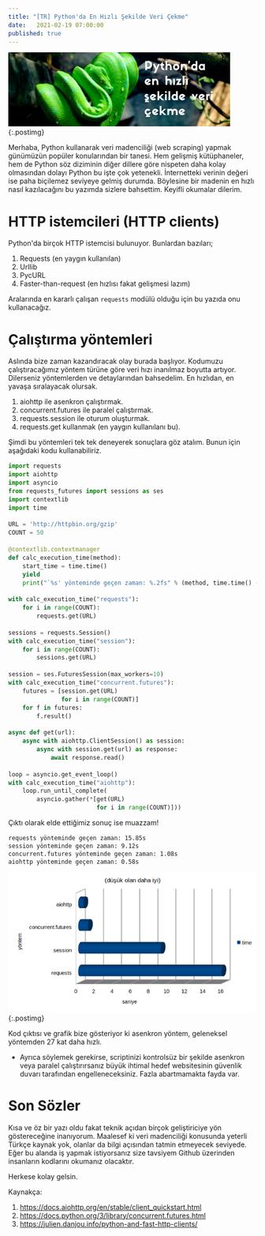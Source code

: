 ```yaml
---
title: "[TR] Python'da En Hızlı Şekilde Veri Çekme"
date:	2021-02-19 07:00:00
published: true
---
```


![image](post_resources/python-veri-cekme/head.png){:.postimg}


Merhaba, Python kullanarak veri madenciliği (web scraping) yapmak günümüzün popüler konularından bir tanesi. Hem gelişmiş kütüphaneler, hem de Python söz diziminin diğer dillere göre nispeten daha kolay olmasından dolayı Python bu işte çok yetenekli. İnternetteki verinin değeri ise paha biçilemez seviyeye gelmiş durumda. Böylesine bir madenin en hızlı nasıl kazılacağını bu yazımda sizlere bahsettim. Keyifli okumalar dilerim.


# [](#header-3)HTTP istemcileri (HTTP clients)

Python'da birçok HTTP istemcisi bulunuyor. Bunlardan bazıları;

1. Requests (en yaygın kullanılan)
1. Urllib
1. PycURL
1. Faster-than-request (en hızlısı fakat gelişmesi lazım)

Aralarında en kararlı çalışan `requests` modülü olduğu için bu yazıda onu kullanacağız.

# [](#header-3)Çalıştırma yöntemleri

Aslında bize zaman kazandıracak olay burada başlıyor. Kodumuzu çalıştıracağımız yöntem türüne göre veri hızı inanılmaz boyutta artıyor. Dilerseniz yöntemlerden ve detaylarından bahsedelim. En hızlıdan, en yavaşa sıralayacak olursak.

1. aiohttp ile asenkron çalıştırmak.
1. concurrent.futures ile paralel çalıştırmak.
1. requests.session ile oturum oluşturmak.
1. requests.get kullanmak (en yaygın kullanılanı bu).

Şimdi bu yöntemleri tek tek deneyerek sonuçlara göz atalım. Bunun için aşağıdaki kodu kullanabiliriz.

```python
import requests
import aiohttp
import asyncio
from requests_futures import sessions as ses
import contextlib
import time

URL = 'http://httpbin.org/gzip'
COUNT = 50

@contextlib.contextmanager
def calc_execution_time(method):
    start_time = time.time()
    yield
    print("`%s' yönteminde geçen zaman: %.2fs" % (method, time.time() - start_time))

with calc_execution_time("requests"):
    for i in range(COUNT):
        requests.get(URL)

sessions = requests.Session()
with calc_execution_time("session"):
    for i in range(COUNT):
        sessions.get(URL)

session = ses.FuturesSession(max_workers=10)
with calc_execution_time("concurrent.futures"):
    futures = [session.get(URL)
               for i in range(COUNT)]
    for f in futures:
        f.result()

async def get(url):
    async with aiohttp.ClientSession() as session:
        async with session.get(url) as response:
            await response.read()

loop = asyncio.get_event_loop()
with calc_execution_time("aiohttp"):
    loop.run_until_complete(
        asyncio.gather(*[get(URL)
                         for i in range(COUNT)]))
```

Çıktı olarak elde ettiğimiz sonuç ise muazzam!

```
requests yönteminde geçen zaman: 15.85s
session yönteminde geçen zaman: 9.12s
concurrent.futures yönteminde geçen zaman: 1.08s
aiohttp yönteminde geçen zaman: 0.58s
```

![image](post_resources/python-veri-cekme/chart.png){:.postimg}

Kod çıktısı ve grafik bize gösteriyor ki asenkron yöntem, geleneksel yöntemden 27 kat daha hızlı.


* Ayrıca söylemek gerekirse, scriptinizi kontrolsüz bir şekilde asenkron veya paralel çalıştırırsanız büyük ihtimal hedef websitesinin güvenlik duvarı tarafından engelleneceksiniz. Fazla abartmamakta fayda var.


# [](#header-3)Son Sözler

Kısa ve öz bir yazı oldu fakat teknik açıdan birçok geliştiriciye yön göstereceğine inanıyorum. Maalesef ki veri madenciliği konusunda yeterli Türkçe kaynak yok, olanlar da bilgi açısından tatmin etmeyecek seviyede. Eğer bu alanda iş yapmak istiyorsanız size tavsiyem Github üzerinden insanların kodlarını okumanız olacaktır.

Herkese kolay gelsin.

Kaynakça:
1. https://docs.aiohttp.org/en/stable/client_quickstart.html
1. https://docs.python.org/3/library/concurrent.futures.html
1. https://julien.danjou.info/python-and-fast-http-clients/